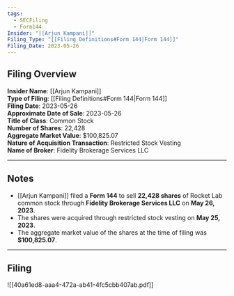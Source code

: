 ```yaml
---
tags:
  - SECFiling
  - Form144
Insider: "[[Arjun Kampani]]"
Filing_Type: "[[Filing Definitions#Form 144|Form 144]]"
Filing_Date: 2023-05-26  
---
```

## Filing Overview

**Insider Name**: [[Arjun Kampani]]  
**Type of Filing**: [[Filing Definitions#Form 144|Form 144]]  
**Filing Date**: 2023-05-26  
**Approximate Date of Sale**: 2023-05-26  
**Title of Class**: Common Stock  
**Number of Shares**: 22,428  
**Aggregate Market Value**: $100,825.07  
**Nature of Acquisition Transaction**: Restricted Stock Vesting  
**Name of Broker**: Fidelity Brokerage Services LLC  

---
## Notes

- [[Arjun Kampani]] filed a **Form 144** to sell **22,428 shares** of Rocket Lab common stock through **Fidelity Brokerage Services LLC** on **May 26, 2023**.  
- The shares were acquired through restricted stock vesting on **May 25, 2023**.  
- The aggregate market value of the shares at the time of filing was **$100,825.07**.  

---
## Filing

![[40a61ed8-aaa4-472a-ab41-4fc5cbb407ab.pdf]]
